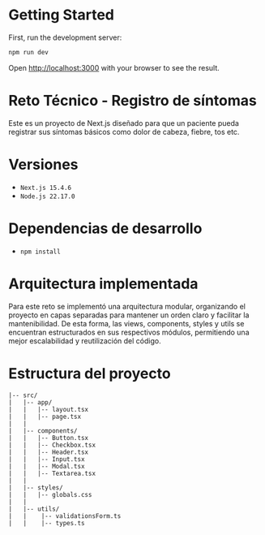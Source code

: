 # Getting Started

First, run the development server:

```bash
npm run dev
```
Open [http://localhost:3000](http://localhost:3000) with your browser to see the result.


# Reto Técnico - Registro de síntomas

Este es un proyecto de Next.js diseñado para que un paciente pueda registrar sus síntomas básicos como dolor de cabeza, fiebre, tos etc.


# Versiones

- `Next.js 15.4.6`
- `Node.js 22.17.0`


# Dependencias de desarrollo

- `npm install`


# Arquitectura implementada

Para este reto se implementó una arquitectura modular, organizando el proyecto en capas separadas para mantener un orden claro y facilitar la mantenibilidad. De esta forma, las views, components, styles y utils se encuentran estructurados en sus respectivos módulos, permitiendo una mejor escalabilidad y reutilización del código.


# Estructura del proyecto
```tree 
|-- src/
|   |-- app/
|   |   |-- layout.tsx
|   |   |-- page.tsx
|   |
|   |-- components/
|   |   |-- Button.tsx
|   |   |-- Checkbox.tsx
|   |   |-- Header.tsx
|   |   |-- Input.tsx
|   |   |-- Modal.tsx
|   |   |-- Textarea.tsx
|   |
|   |-- styles/
|   |   |-- globals.css
|   |
|   |-- utils/
|   |    |-- validationsForm.ts
|   |    |-- types.ts
```

